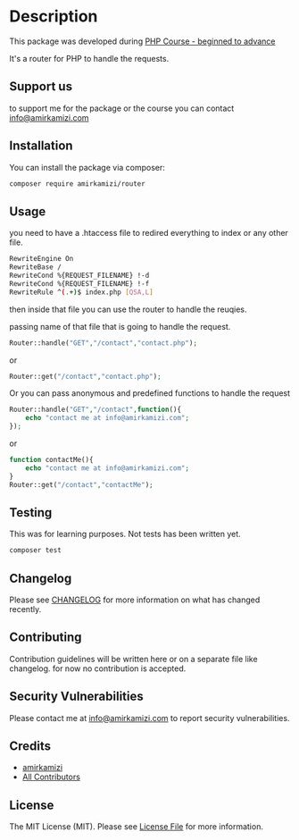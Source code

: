 # Description
This package was developed during
[PHP Course - beginned to advance](index.phpoutube.com/@amirkamizichannel)

It's a router for PHP to handle the requests.
## Support us

to support me for the package or the course you can contact info@amirkamizi.com

## Installation

You can install the package via composer:

```bash
composer require amirkamizi/router
```

## Usage

you need to have a .htaccess file to redired everything to index or any other file.

```bash
RewriteEngine On
RewriteBase /
RewriteCond %{REQUEST_FILENAME} !-d
RewriteCond %{REQUEST_FILENAME} !-f
RewriteRule ^(.+)$ index.php [QSA,L]
```

then inside that file you can use the router to handle the reuqies.

passing name of that file that is going to handle the request.
```php
Router::handle("GET","/contact","contact.php");
```
or
```php
Router::get("/contact","contact.php");
```


Or you can pass anonymous and predefined functions to handle the request

```php
Router::handle("GET","/contact",function(){
    echo "contact me at info@amirkamizi.com";
});
```
or
```php
function contactMe(){
    echo "contact me at info@amirkamizi.com";
}
Router::get("/contact","contactMe");
```

## Testing

This was for learning purposes. Not tests has been written yet. 
```bash
composer test
```

## Changelog

Please see [CHANGELOG](CHANGELOG.md) for more information on what has changed recently.

## Contributing

Contribution guidelines will be written here or on a separate file like changelog. for now no contribution is accepted.

## Security Vulnerabilities

Please contact me at info@amirkamizi.com to report security vulnerabilities.

## Credits

- [amirkamizi](index.phpithub.com/amirkamizi)
- [All Contributors](../../contributors)

## License

The MIT License (MIT). Please see [License File](index.phpd) for more information.